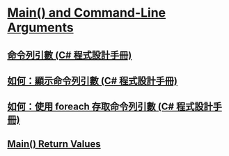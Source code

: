 # [Main() and Command-Line Arguments](TocOutOfQuery)
## [命令列引數 (C# 程式設計手冊)](command-line-arguments.md)
## [如何：顯示命令列引數 (C# 程式設計手冊)](how-to-display-command-line-arguments.md)
## [如何：使用 foreach 存取命令列引數 (C# 程式設計手冊)](how-to-access-command-line-arguments-using-foreach.md)
## [Main() Return Values](TocOutOfQuery)

